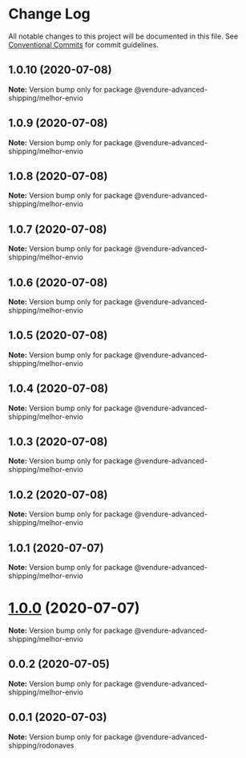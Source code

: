 # Change Log

All notable changes to this project will be documented in this file.
See [Conventional Commits](https://conventionalcommits.org) for commit guidelines.

## 1.0.10 (2020-07-08)

**Note:** Version bump only for package @vendure-advanced-shipping/melhor-envio





## 1.0.9 (2020-07-08)

**Note:** Version bump only for package @vendure-advanced-shipping/melhor-envio





## 1.0.8 (2020-07-08)

**Note:** Version bump only for package @vendure-advanced-shipping/melhor-envio





## 1.0.7 (2020-07-08)

**Note:** Version bump only for package @vendure-advanced-shipping/melhor-envio





## 1.0.6 (2020-07-08)

**Note:** Version bump only for package @vendure-advanced-shipping/melhor-envio





## 1.0.5 (2020-07-08)

**Note:** Version bump only for package @vendure-advanced-shipping/melhor-envio





## 1.0.4 (2020-07-08)

**Note:** Version bump only for package @vendure-advanced-shipping/melhor-envio





## 1.0.3 (2020-07-08)

**Note:** Version bump only for package @vendure-advanced-shipping/melhor-envio





## 1.0.2 (2020-07-08)

**Note:** Version bump only for package @vendure-advanced-shipping/melhor-envio





## 1.0.1 (2020-07-07)

**Note:** Version bump only for package @vendure-advanced-shipping/melhor-envio





# [1.0.0](https://github.com/jonyw4/vendure-advanced-shipping/compare/v0.0.2...v1.0.0) (2020-07-07)

**Note:** Version bump only for package @vendure-advanced-shipping/melhor-envio





## 0.0.2 (2020-07-05)

**Note:** Version bump only for package @vendure-advanced-shipping/melhor-envio





## 0.0.1 (2020-07-03)

**Note:** Version bump only for package @vendure-advanced-shipping/rodonaves
